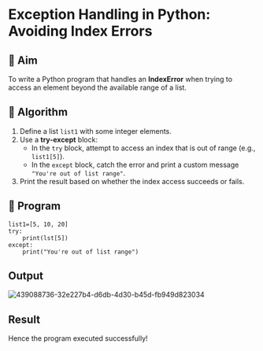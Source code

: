 # Exception Handling in Python: Avoiding Index Errors

## 🎯 Aim
To write a Python program that handles an **IndexError** when trying to access an element beyond the available range of a list.

## 🧠 Algorithm
1. Define a list `list1` with some integer elements.
2. Use a **try-except** block:
   - In the `try` block, attempt to access an index that is out of range (e.g., `list1[5]`).
   - In the `except` block, catch the error and print a custom message `"You're out of list range"`.
3. Print the result based on whether the index access succeeds or fails.

## 🧾 Program
```
list1=[5, 10, 20]
try:
    print(lst[5])
except:
    print("You're out of list range")
```

## Output
![439088736-32e227b4-d6db-4d30-b45d-fb949d823034](https://github.com/user-attachments/assets/64987b8f-94e2-44da-a110-543609d43a6d)

## Result
Hence the program executed successfully!
